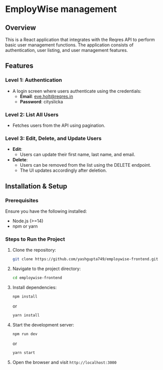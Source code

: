 # EmployWise management

## Overview

This is a React application that integrates with the Reqres API to perform basic user management functions. The application consists of authentication, user listing, and user management features.

## Features

### Level 1: Authentication

- A login screen where users authenticate using the credentials:
  - **Email**: eve.holt@reqres.in
  - **Password**: cityslicka

### Level 2: List All Users

- Fetches users from the API using pagination.

### Level 3: Edit, Delete, and Update Users

- **Edit**:
  - Users can update their first name, last name, and email.
- **Delete**:
  - Users can be removed from the list using the DELETE endpoint.
  - The UI updates accordingly after deletion.

## Installation & Setup

### Prerequisites

Ensure you have the following installed:

- Node.js (>=14)
- npm or yarn

### Steps to Run the Project

1. Clone the repository:
    ```bash
    git clone https://github.com/yashgupta749/employwise-frontend.git
    ```
2. Navigate to the project directory:
    ```bash
    cd employwise-frontend
    ```
3. Install dependencies:
    ```bash
    npm install
    ```
    or
    ```bash
    yarn install
    ```
4. Start the development server:
    ```bash
    npm run dev
    ```
    or
    ```bash
    yarn start
    ```
5. Open the browser and visit `http://localhost:3000`
